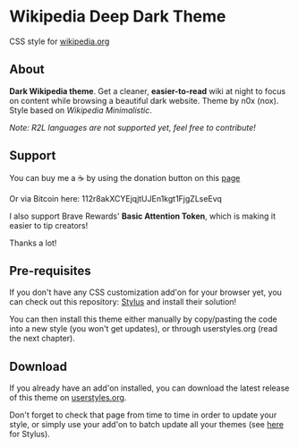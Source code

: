 # Wikipedia Deep Dark Theme
CSS style for [wikipedia.org](https://en.wikipedia.org/wiki/Main_Page)

## About
**Dark Wikipedia theme**.
Get a cleaner, **easier-to-read** wiki at night to focus on content while browsing a beautiful dark website.
Theme by n0x (nox). Style based on *Wikipedia Minimalistic*.

*Note: R2L languages are not supported yet, feel free to contribute!*

## Support
You can buy me a ☕️ by using the donation button on this [page](https://userstyles.org/styles/122072/wikipedia-deep-dark-theme)

Or via Bitcoin here: 112r8akXCYEjqjtUJEn1kgt1FjgZLseEvq

I also support Brave Rewards' **Basic Attention Token**, which is making it easier to tip creators!

Thanks a lot!

## Pre-requisites
If you don't have any CSS customization add'on for your browser yet, you can check out this repository: [Stylus](https://github.com/openstyles/stylus) and install their solution!

You can then install this theme either manually by copy/pasting the code into a new style (you won't get updates), or through userstyles.org (read the next chapter).

## Download
If you already have an add'on installed, you can download the latest release of this theme on [userstyles.org](https://userstyles.org/styles/122072/wikipedia-deep-dark-theme).

Don't forget to check that page from time to time in order to update your style, or simply use your add'on to batch update all your themes (see [here](https://github.com/openstyles/stylus/wiki/Manager#updates) for Stylus).
